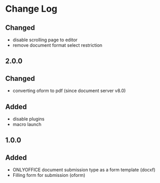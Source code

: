 # Change Log

##
## Changed
- disable scrolling page to editor
- remove document format select restriction

## 2.0.0
## Changed
- converting oform to pdf (since document server v8.0)

## Added
- disable plugins
- macro launch

## 1.0.0
## Added
- ONLYOFFICE document submission type as a form template (docxf)
- Filling form for submission (oform)
